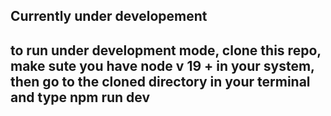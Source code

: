 ## Currently under developement
## to run under development mode, clone this repo, make sute you have node v 19 + in your system, then go to the cloned directory in your terminal and type npm run dev

